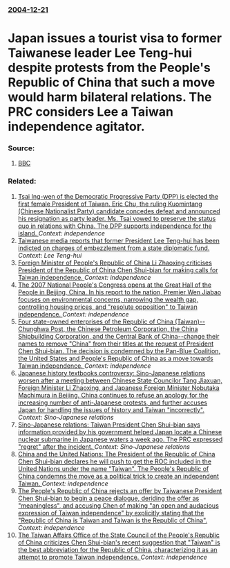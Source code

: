 ### [2004-12-21](/news/2004/12/21/index.md)

#  Japan issues a tourist visa to former Taiwanese leader Lee Teng-hui despite protests from the People's Republic of China that such a move would harm bilateral relations. The PRC considers Lee a Taiwan independence agitator. 




### Source:

1. [BBC](http://news.bbc.co.uk/2/hi/asia-pacific/4113641.stm)

### Related:

1. [Tsai Ing-wen of the Democratic Progressive Party (DPP) is elected the first female President of Taiwan. Eric Chu, the ruling Kuomintang (Chinese Nationalist Party) candidate concedes defeat and announced his resignation as party leader. Ms. Tsai vowed to preserve the status quo in relations with China. The DPP supports independence for the island. ](/news/2016/01/16/tsai-ing-wen-of-the-democratic-progressive-party-dpp-is-elected-the-first-female-president-of-taiwan-eric-chu-the-ruling-kuomintang-chi.md) _Context: independence_
2. [Taiwanese media reports that former President Lee Teng-hui has been indicted on charges of embezzlement from a state diplomatic fund. ](/news/2011/06/30/taiwanese-media-reports-that-former-president-lee-teng-hui-has-been-indicted-on-charges-of-embezzlement-from-a-state-diplomatic-fund.md) _Context: Lee Teng-hui_
3. [ Foreign Minister of People's Republic of China Li Zhaoxing criticises President of the Republic of China Chen Shui-bian for making calls for Taiwan independence. ](/news/2007/03/6/foreign-minister-of-people-s-republic-of-china-li-zhaoxing-criticises-president-of-the-republic-of-china-chen-shui-bian-for-making-calls-fo.md) _Context: independence_
4. [ The 2007 National People's Congress opens at the Great Hall of the People in Beijing, China. In his report to the nation, Premier Wen Jiabao focuses on environmental concerns, narrowing the wealth gap, controlling housing prices, and "resolute opposition" to Taiwan independence. ](/news/2007/03/5/the-2007-national-people-s-congress-opens-at-the-great-hall-of-the-people-in-beijing-china-in-his-report-to-the-nation-premier-wen-jiaba.md) _Context: independence_
5. [ Four state-owned enterprises of the Republic of China (Taiwan)--Chunghwa Post, the Chinese Petroleum Corporation, the China Shipbuilding Corporation, and the Central Bank of China--change their names to remove "China" from their titles at the request of President Chen Shui-bian. The decision is condemned by the Pan-Blue Coalition, the United States and People's Republic of China as a move towards Taiwan independence. ](/news/2007/02/12/four-state-owned-enterprises-of-the-republic-of-china-taiwan-achunghwa-post-the-chinese-petroleum-corporation-the-china-shipbuilding-c.md) _Context: independence_
6. [ Japanese history textbooks controversy: Sino-Japanese relations worsen after a meeting between Chinese State Councilor Tang Jiaxuan, Foreign Minister Li Zhaoxing, and Japanese Foreign Minister Nobutaka Machimura in Beijing. China continues to refuse an apology for the increasing number of anti-Japanese protests, and further accuses Japan for handling the issues of history and Taiwan "incorrectly". ](/news/2005/04/18/japanese-history-textbooks-controversy-sino-japanese-relations-worsen-after-a-meeting-between-chinese-state-councilor-tang-jiaxuan-foreig.md) _Context: Sino-Japanese relations_
7. [ Sino-Japanese relations: Taiwan President Chen Shui-bian says information provided by his government helped Japan locate a Chinese nuclear submarine in Japanese waters a week ago. The PRC expressed "regret" after the incident. ](/news/2004/11/19/sino-japanese-relations-taiwan-president-chen-shui-bian-says-information-provided-by-his-government-helped-japan-locate-a-chinese-nuclear.md) _Context: Sino-Japanese relations_
8. [ China and the United Nations: The President of the Republic of China Chen Shui-bian declares he will push to get the ROC included in the United Nations under the name "Taiwan". The People's Republic of China condemns the move as a political trick to create an independent Taiwan. ](/news/2004/11/15/china-and-the-united-nations-the-president-of-the-republic-of-china-chen-shui-bian-declares-he-will-push-to-get-the-roc-included-in-the-un.md) _Context: independence_
9. [ The People's Republic of China rejects an offer by Taiwanese President Chen Shui-bian to begin a peace dialogue, deriding the offer as "meaningless", and accusing Chen of making "an open and audacious expression of Taiwan independence" by explicitly stating that the "Republic of China is Taiwan and Taiwan is the Republic of China". ](/news/2004/10/13/the-people-s-republic-of-china-rejects-an-offer-by-taiwanese-president-chen-shui-bian-to-begin-a-peace-dialogue-deriding-the-offer-as-mea.md) _Context: independence_
10. [ The Taiwan Affairs Office of the State Council of the People's Republic of China criticizes Chen Shui-bian's recent suggestion that "Taiwan" is the best abbreviation for the Republic of China, characterizing it as an attempt to promote Taiwan independence. ](/news/2004/09/3/the-taiwan-affairs-office-of-the-state-council-of-the-people-s-republic-of-china-criticizes-chen-shui-bian-s-recent-suggestion-that-taiwan.md) _Context: independence_
